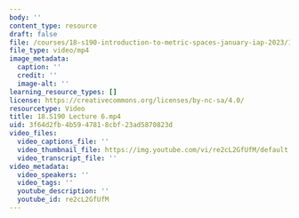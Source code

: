 ```yaml
---
body: ''
content_type: resource
draft: false
file: /courses/18-s190-introduction-to-metric-spaces-january-iap-2023/18s190-lecture-6_360p_16_9.mp4
file_type: video/mp4
image_metadata:
  caption: ''
  credit: ''
  image-alt: ''
learning_resource_types: []
license: https://creativecommons.org/licenses/by-nc-sa/4.0/
resourcetype: Video
title: 18.S190 Lecture 6.mp4
uid: 3f64d2fb-4b59-4781-8cbf-23ad5870823d
video_files:
  video_captions_file: ''
  video_thumbnail_file: https://img.youtube.com/vi/re2cL2GfUfM/default.jpg
  video_transcript_file: ''
video_metadata:
  video_speakers: ''
  video_tags: ''
  youtube_description: ''
  youtube_id: re2cL2GfUfM
---
```

